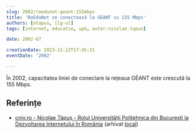 ```yaml
---
slug: 2002/roedunet-geant-155mbps
title: 'RoEduNet se conectează la GÉANT cu 155 Mbps'
authors: [ntapus, ilg-ul]
tags: [internet, educatie, upb, autor:nicolae.tapus]

date: 2002-07

creationDate: 2023-12-22T17:45:21
eventDate: '2002'

---
```


În 2002, capacitatea liniei de conectare la rețeaua GÉANT este
crescută la 155 Mbps.

<!-- truncate -->

## Referințe

- [cniv.ro - Nicolae Tăpuș - Rolul Universității Politehnica din București la Dezvoltarea Internetului în România](https://cniv.ro/documents/26/CNIV_Volum_Aniversar_2023_-_Versiune_Online_DPxioQg.pdf)  (arhivat [local](https://cronica-it.github.io/arhiva/))
